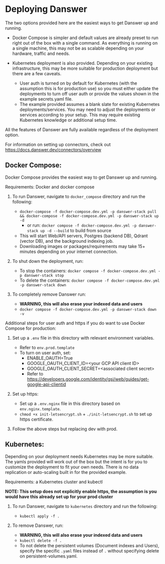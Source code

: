 # Deploying Danswer
The two options provided here are the easiest ways to get Danswer up and running.

- Docker Compose is simpler and default values are already preset to run right out of the box with a single command.
As everything is running on a single machine, this may not be as scalable depending on your hardware, traffic and needs.

- Kubernetes deployment is also provided. Depending on your existing infrastructure, this may be more suitable for
production deployment but there are a few caveats.
  - User auth is turned on by default for Kubernetes (with the assumption this is for production use)
  so you must either update the deployments to turn off user auth or provide the values shown in the example
  secrets.yaml file.
  - The example provided assumes a blank slate for existing Kubernetes deployments/services. You may need to adjust the
  deployments or services according to your setup. This may require existing Kubernetes knowledge or additional
  setup time.

All the features of Danswer are fully available regardless of the deployment option.

For information on setting up connectors, check out https://docs.danswer.dev/connectors/overview


## Docker Compose:
Docker Compose provides the easiest way to get Danswer up and running.

Requirements: Docker and docker compose

1. To run Danswer, navigate to `docker_compose` directory and run the following:
   - `docker-compose -f docker-compose.dev.yml -p danswer-stack pull && docker-compose -f docker-compose.dev.yml -p danswer-stack up -d`
      - or run: `docker compose -f docker-compose.dev.yml -p danswer-stack up -d --build` to build from source
   - This will start Web/API servers, Postgres (backend DB), Qdrant (vector DB), and the background indexing job.
   - Downloading images or packages/requirements may take 15+ minutes depending on your internet connection.
   


2. To shut down the deployment, run:
   - To stop the containers: `docker compose -f docker-compose.dev.yml -p danswer-stack stop`
   - To delete the containers: `docker compose -f docker-compose.dev.yml -p danswer-stack down`


3. To completely remove Danswer run:
   - **WARNING, this will also erase your indexed data and users**
   - `docker compose -f docker-compose.dev.yml -p danswer-stack down -v`


Additional steps for user auth and https if you do want to use Docker Compose for production:

1. Set up a `.env` file in this directory with relevant environment variables.
   - Refer to `env.prod.template`
   - To turn on user auth, set:
     - ENABLE_OAUTH=True 
     - GOOGLE_OAUTH_CLIENT_ID=\<your GCP API client ID\>
     - GOOGLE_OAUTH_CLIENT_SECRET=\<associated client secret\>
     - Refer to https://developers.google.com/identity/gsi/web/guides/get-google-api-clientid

2. Set up https:
   - Set up a `.env.nginx` file in this directory based on `env.nginx.template`.
   - `chmod +x init-letsencrypt.sh` + `./init-letsencrypt.sh` to set up https certificate.

3. Follow the above steps but replacing dev with prod.


## Kubernetes:
Depending on your deployment needs Kubernetes may be more suitable. The yamls provided will work out of the box but the
intent is for you to customize the deployment to fit your own needs. There is no data replication or auto-scaling built
in for the provided example.

Requirements: a Kubernetes cluster and kubectl

**NOTE: This setup does not explicitly enable https, the assumption is you would have this already set up for your
prod cluster**

1. To run Danswer, navigate to `kubernetes` directory and run the following:
   - `kubectl apply -f .`

2. To remove Danswer, run:
   - **WARNING, this will also erase your indexed data and users**
   - `kubectl delete -f .`
   - To not delete the persistent volumes (Document indexes and Users), specify the specific `.yaml` files instead of 
   `.` without specifying delete on persistent-volumes.yaml.
